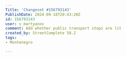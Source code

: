 ```yaml
---
Title: 'Changeset #156793143'
PublishDate: 2024-09-18T20:43:20Z
id: 156793143
user: v_martyanov
comment: Add whether public transport stops are lit
created_by: StreetComplete 58.2
tags:
- Montenegro

---
```


